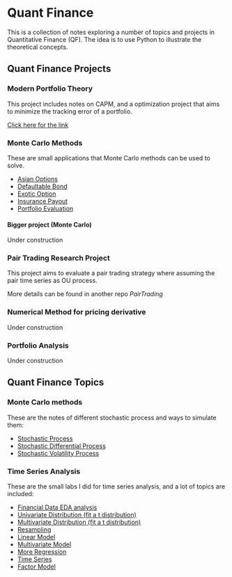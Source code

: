 # Quant Finance

This is a collection of notes exploring a number of topics and projects in Quantitative Finance (QF). The idea is to use Python to illustrate the theoretical concepts. 

## Quant Finance Projects

### Modern Portfolio Theory
This project includes notes on CAPM, and a optimization project that aims to minimize the tracking error of a portfolio.

[Click here for the link](Modern_Portfolio_Theory/README.md)

### Monte Carlo Methods
These are small applications that Monte Carlo methods can be used to solve.

- [Asian Options](Monte_Carlo_Methods/Applications/Asian_options.ipynb)
- [Defaultable Bond](Monte_Carlo_Methods/Applications/Defaultable_bonds.ipynb)
- [Exotic Option](Monte_Carlo_Methods/Applications/Exotic_option.ipynb)
- [Insurance Payout](Monte_Carlo_Methods/Applications/Insurance_payout.ipynb)
- [Portfolio Evaluation](Monte_Carlo_Methods/Applications/Portfolio_Evaluation.ipynb)

#### Bigger project (Monte Carlo)
Under construction

### Pair Trading Research Project
This project aims to evaluate a pair trading strategy where assuming the pair time series as OU process.

More details can be found in another repo *PairTrading*

### Numerical Method for pricing derivative

Under construction

### Portfolio Analysis

Under construction

## Quant Finance Topics

### Monte Carlo methods
These are the notes of different stochastic process and ways to simulate them:


- [Stochastic Process](Monte_Carlo_Methods/Processes/Stochastic_process.ipynb)
- [Stochastic Differential Process](Monte_Carlo_Methods/Processes/Stochastic_differential_process.ipynb)
- [Stochastic Volatility Process](Monte_Carlo_Methods/Processes/Stochastic_Volatility_model.ipynb)

### Time Series Analysis

These are the small labs I did for time series analysis, and a lot of topics are included:

- [Financial Data EDA analysis](Data_Analysis/EDA_finance.ipynb)
- [Univariate Distribution (fit a t distribution)](Data_Analysis/Univariate_distribution.ipynb)
- [Multivariate Distribution (fit a t distribution)](Data_Analysis/Multivariate_model.ipynb)
- [Resampling](Data_Analysis/resampling.ipynb)
- [Linear Model](Data_Analysis/simple_lm.ipynb)
- [Multivariate Model](Data_Analysis/Multivariate_model.ipynb)
- [More Regression](Data_Analysis/Regression_advanced.ipynb)
- [Time Series](Data_Analysis/Time_series.ipynb)
- [Factor Model](Data_Analysis/Factors_model.ipynb)









